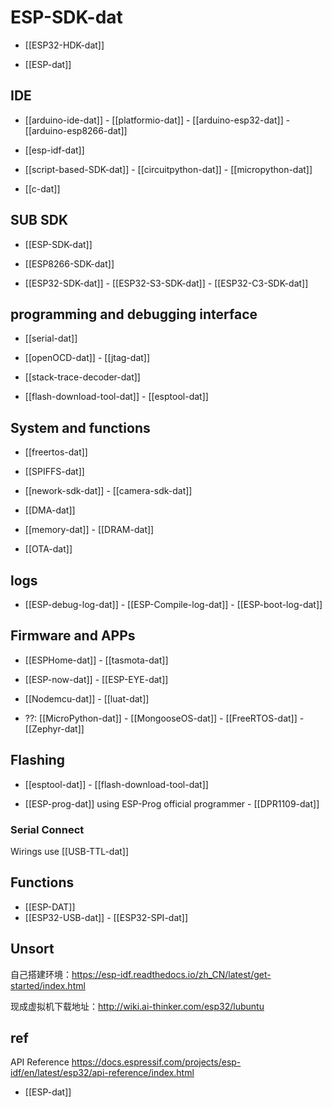 



# ESP-SDK-dat

- [[ESP32-HDK-dat]]

- [[ESP-dat]] 

## IDE 

- [[arduino-ide-dat]] - [[platformio-dat]] - [[arduino-esp32-dat]] - [[arduino-esp8266-dat]]

- [[esp-idf-dat]] 

- [[script-based-SDK-dat]] - [[circuitpython-dat]] - [[micropython-dat]]

- [[c-dat]]



## SUB SDK 

- [[ESP-SDK-dat]]  

- [[ESP8266-SDK-dat]]

- [[ESP32-SDK-dat]] - [[ESP32-S3-SDK-dat]] - [[ESP32-C3-SDK-dat]]


## programming and debugging interface 

- [[serial-dat]]

- [[openOCD-dat]] - [[jtag-dat]]

- [[stack-trace-decoder-dat]]

- [[flash-download-tool-dat]] - [[esptool-dat]]

## System and functions 

- [[freertos-dat]]

- [[SPIFFS-dat]]

- [[nework-sdk-dat]] - [[camera-sdk-dat]]

- [[DMA-dat]]

- [[memory-dat]] - [[DRAM-dat]]

- [[OTA-dat]]


## logs 

- [[ESP-debug-log-dat]] - [[ESP-Compile-log-dat]] - [[ESP-boot-log-dat]]



## Firmware and APPs 

- [[ESPHome-dat]] - [[tasmota-dat]]

- [[ESP-now-dat]] - [[ESP-EYE-dat]]

- [[Nodemcu-dat]] - [[luat-dat]]

- ??: [[MicroPython-dat]] - [[MongooseOS-dat]] - [[FreeRTOS-dat]] - [[Zephyr-dat]]


## Flashing 

- [[esptool-dat]] - [[flash-download-tool-dat]]

- [[ESP-prog-dat]] using ESP-Prog official programmer - [[DPR1109-dat]]

### Serial Connect 
Wirings use [[USB-TTL-dat]]


## Functions 

- [[ESP-DAT]]
- [[ESP32-USB-dat]] - [[ESP32-SPI-dat]] 


## Unsort 

自己搭建环境：https://esp-idf.readthedocs.io/zh_CN/latest/get-started/index.html

现成虚拟机下载地址：http://wiki.ai-thinker.com/esp32/lubuntu



## ref 

API Reference
https://docs.espressif.com/projects/esp-idf/en/latest/esp32/api-reference/index.html

- [[ESP-dat]]

